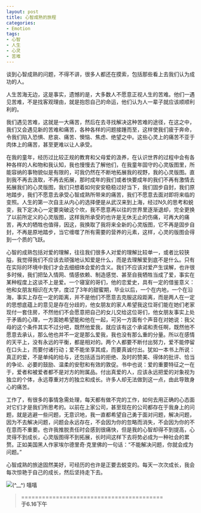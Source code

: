 ```yaml
---
layout: post
title: 心智成熟的旅程
categories:
- Emotion
tags:
- 心智
- 人生
- 心灵
- 苦难
---
```


谈到心智成熟的问题，不得不讲，很多人都还在摸索，包括那些看上去我们认为成功的人。

人生苦海无边，这是事实，遗憾的是，大多数人不愿意正视人生的苦难。他们一遇见苦难，不是找客观理由，就是抱怨自己的命运，他们认为人一辈子就应该顺顺利利的。

我们遇见苦难，这就是一大痛苦，然后在去寻找解决这种苦难的途径，在这之中，我们又会遇见新的苦难和痛苦，各种各样的问题接踵而至，这样使我们疲于奔命，令我们陷入恐惧、悲哀、痛苦、懊恼、焦虑、绝望之中。这些心灵上的痛苦不亚于肉体上的痛苦，甚至更难以让人承受。

在我的童年，经历过比较正规的教育和父母爱的汲养，在认识世界的过程中会有各种各样的人和物和我认知，我也慢慢去了解他们，在我童年固守的心灵版图里，所能容纳的事物貌似是有限的，可我仍然在不断地拓展我的视野，我的心灵版图。直到我不再去汲取，不再去拓展，那时成年的我们或者快要成年的我们不再有激情去拓展我们的心灵版图，我们只想着如何安安稳稳过好当下，我们固步自封，我们原地踏步，我们不愿意去承受心智成熟所带来的痛苦，我们不愿意去面对即将来临的变照。人生的第一次自主从内心的选择便是从武汉来到上海，经过N久的思考和蜕变，我下定决心一定要突破这个坎，我不愿意再以往的世界里逐渐退却，完全更换了以前所定义的心灵版图，这样我所承受的也许是无休无止的伤痛，可再大的痛苦，再大的牺牲也值得，因这，我换取了我将来全新的心灵版图，它不再是固步自封，不再是原地踏步，当它缠噬了所有需要的营养的元素，这样，心灵的版图会得到一个质的飞跃。

心智的成熟包括对爱的理解，往往我们很多人对爱的理解比较单一，或者比较狭隘，我觉得我们不应该去顽强地认知爱是什么，而是去理解爱到底不是什么。只有在实际的环境中我们才会去细细体会爱的含义。我们不应该对爱产生误解，也许很多时候，我们把坠入情网、情感依赖、制造感觉、甚至自我牺牲当成了爱，事实在某种程度上这谈不上是爱。一个寝室的哥们，他的恋爱史，具有一定的借鉴意义：他和女朋友相识在大学，度过了3年的甜蜜期，毕业以后，一个在内地，一个在沿海，事实上存在一定的距离，并不是他们不愿意去克服这段距离，而是两人在一定的思想底蕴上的意见是存在分歧的，他女朋友的家人希望我这位哥们能在她们老家现付一套住房，不然他们不会愿意把自己的女儿交给这位哥们，他女朋友事实上处于矛盾的心理，一方面她希望能和他在一起，可另一方面有个声音在对她说：我父母的这个条件其实不过分吧，既然他爱我，就应该有这个承诺和责任啊，既然他不愿意去承认，那么他也并不一定是那么爱我，我也没有那么重的分量。所以在感情的天平上，没有永远的平衡，都是相对的。两个人都要不断付出努力，爱不能停留在口头上，而要付诸行动；爱不能坐享其成，而要真诚付出。犹如一本书上所说：真正的爱，不是单纯的给与，还包括适当的拒绝、及时的赞美、得体的批评、恰当的争论、必要的鼓励、温柔的安慰和有效的敦促。书中也说：爱的重要特征之一在于，爱者和被爱者都不是对方的附属品。付出真爱的人，应该永远把爱的对象视为独立的个体，永远尊重对方的独立和成长。许多人却无法做到这一点，由此导致身心的痛苦。

工作了，有很多的事情急需处理，每天都有做不完的工作，如何去用正确的心态面对它们才是我们所思考的。以前在上家公司，甚至现在的公司都存在于我身上的问题，就是逃避一些问题，无意识地，我一直都希望自己勇于面对问题，解决问题，因为不去解决问题，问题会永远存在，不会因为你的忽略而消失，不会因为你的不在意而不重要。也许我推脱责任时会感到很痛快，但是我的心智却得不到提高，心灵得不到成长，心灵版图得不到拓展，长时间这样下去将势必成为一种社会的累赘。正如美国黑人作家埃尔德里奇·克里佛的一句话：“不能解决问题，你就会成为问题。”

心智成熟的旅途固然美好，可经历的也许是正要去蜕变的。每天一次次成长，我会每次惊艳于自己的成长，然后坚持走下去。

![(*^__^*) 嘻嘻](http://i.imgur.com/Assf0.jpg)

> =========================================          
> __于6.16下午__     
